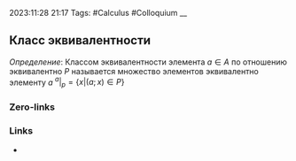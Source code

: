 2023:11:28 21:17
Tags: #Calculus #Colloquium 
__
## Класс эквивалентности
*Определение*: Классом эквивалентности элемента $a\in A$ по отношению эквивалентно $P$ называется множество элементов эквивалентно 
элементу $a$
$^{a}|_{p} = \{ x | (a;x)\in P\}$


### Zero-links

### Links
-